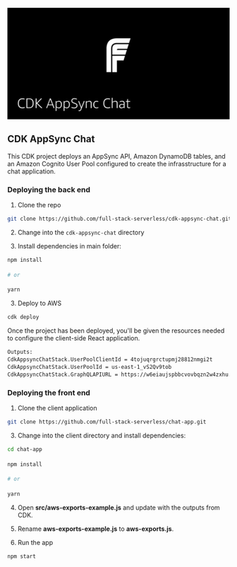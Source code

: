 ![](header.jpg)

## CDK AppSync Chat

This CDK project deploys an AppSync API, Amazon DynamoDB tables, and an Amazon Cognito User Pool configured to create the infrasstructure for a chat application.

### Deploying the back end

1. Clone the repo

```sh
git clone https://github.com/full-stack-serverless/cdk-appsync-chat.git
```

2. Change into the `cdk-appsync-chat` directory

3. Install dependencies in main folder:

```sh
npm install

# or

yarn
```

3. Deploy to AWS

```sh
cdk deploy
```

Once the project has been deployed, you'll be given the resources needed to configure the client-side React application.

```sh
Outputs:
CdkAppsyncChatStack.UserPoolClientId = 4tojuqrgrctupmj28812nmgi2t
CdkAppsyncChatStack.UserPoolId = us-east-1_vS2Qv9tob
CdkAppsyncChatStack.GraphQLAPIURL = https://w6eiaujspbbcvovbqzn2w4zxhu.appsync-api.us-east-1.amazonaws.com/graphql
  ```

### Deploying the front end

1. Clone the client application

```sh
git clone https://github.com/full-stack-serverless/chat-app.git
```

3. Change into the client directory and install dependencies:

```sh
cd chat-app

npm install

# or

yarn
```

4. Open __src/aws-exports-example.js__ and update with the outputs from CDK.

5. Rename __aws-exports-example.js__ to __aws-exports.js__.

5. Run the app

```sh
npm start
```